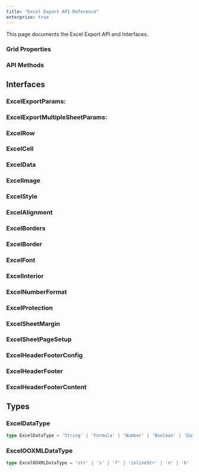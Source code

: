 ```yaml
---
title: "Excel Export API Reference"
enterprise: true
---
```

This page documents the Excel Export API and Interfaces.

### Grid Properties

<api-documentation source='grid-options/properties.json' section='export' names='["defaultExcelExportParams", "suppressExcelExport", "excelStyles"]'></api-documentation>

### API Methods

<api-documentation source='grid-api/api.json' config='{"isApi": true}' section='export' names='["exportDataAsExcel", "getDataAsExcel", "getSheetDataForExcel", "getMultipleSheetsAsExcel", "exportMultipleSheetsAsExcel"]'></api-documentation>

## Interfaces

### ExcelExportParams:

<api-documentation source='excel-export-api/resources/excel-export-params.json' section='excelExportParams'></api-documentation>

### ExcelExportMultipleSheetParams:

<api-documentation source='excel-export-api/resources/excel-export-params.json' section='excelExportMultipleSheetParams'></api-documentation>

### ExcelRow

<api-documentation source='excel-export-api/resources/excel-export-params.json' section='excelRow'></api-documentation>

### ExcelCell

<api-documentation source='excel-export-api/resources/excel-export-params.json' section='excelCell'></api-documentation>

### ExcelData

<api-documentation source='excel-export-api/resources/excel-export-params.json' section='excelData'></api-documentation>

### ExcelImage

<api-documentation source='excel-export-api/resources/excel-export-params.json' section='excelImage'></api-documentation>

### ExcelStyle

<api-documentation source='excel-export-api/resources/excel-export-params.json' section='excelStyle'></api-documentation>

### ExcelAlignment

<api-documentation source='excel-export-api/resources/excel-export-params.json' section='excelAlignment'></api-documentation>

### ExcelBorders

<api-documentation source='excel-export-api/resources/excel-export-params.json' section='excelBorders'></api-documentation>

### ExcelBorder

<api-documentation source='excel-export-api/resources/excel-export-params.json' section='excelBorder'></api-documentation>

### ExcelFont

<api-documentation source='excel-export-api/resources/excel-export-params.json' section='excelFont'></api-documentation>

### ExcelInterior

<api-documentation source='excel-export-api/resources/excel-export-params.json' section='excelInterior'></api-documentation>

### ExcelNumberFormat

<api-documentation source='excel-export-api/resources/excel-export-params.json' section='excelNumberFormat'></api-documentation>

### ExcelProtection

<api-documentation source='excel-export-api/resources/excel-export-params.json' section='excelProtection'></api-documentation>

### ExcelSheetMargin

<api-documentation source='excel-export-api/resources/excel-export-params.json' section='excelSheetMargin'></api-documentation>

### ExcelSheetPageSetup

<api-documentation source='excel-export-api/resources/excel-export-params.json' section='excelSheetPageSetup'></api-documentation>

### ExcelHeaderFooterConfig

<api-documentation source='excel-export-api/resources/excel-export-params.json' section='excelHeaderFooterConfig'></api-documentation>

### ExcelHeaderFooter

<api-documentation source='excel-export-api/resources/excel-export-params.json' section='excelHeaderFooter'></api-documentation>

### ExcelHeaderFooterContent

<api-documentation source='excel-export-api/resources/excel-export-params.json' section='excelHeaderFooterContent'></api-documentation>


## Types

### ExcelDataType

```ts
type ExcelDataType = 'String' | 'Formula' | 'Number' | 'Boolean' | 'DateTime' | 'Error'
```

### ExcelOOXMLDataType

```ts
type ExcelOOXMLDataType = 'str' | 's' | 'f' | 'inlineStr' | 'n' | 'b' | 'd' | 'e' | 'empty'
```